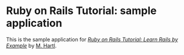# Ruby on Rails Tutorial: sample application

This is the sample application for
[*Ruby on Rails Tutorial: Learn Rails by Example*](http://railstutorial.org/)
by [M. Hartl](http://michaelhartl.com/).
